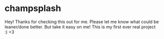 # champsplash
Hey! Thanks for checking this out for me. Please let me know what could be leaner/done better. But take it easy on me! This is my first ever real project :) <3 
